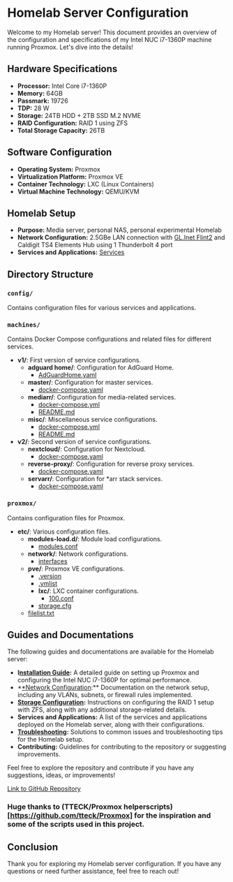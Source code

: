 # Homelab Server Configuration

Welcome to my Homelab server! This document provides an overview of the configuration and specifications of my Intel NUC i7-1360P machine running Proxmox. Let's dive into the details!

## Hardware Specifications

- **Processor:** Intel Core i7-1360P
- **Memory:** 64GB
- **Passmark:** 19726
- **TDP:** 28 W
- **Storage:** 24TB HDD + 2TB SSD M.2 NVME
- **RAID Configuration:** RAID 1 using ZFS
- **Total Storage Capacity:** 26TB

## Software Configuration

- **Operating System:** Proxmox
- **Virtualization Platform:** Proxmox VE
- **Container Technology:** LXC (Linux Containers)
- **Virtual Machine Technology:** QEMU/KVM

## Homelab Setup

- **Purpose:** Media server, personal NAS, personal experimental Homelab
- **Network Configuration:** 2.5GBe LAN connection with [GL.Inet Flint2](https://www.gl-inet.com/products/gl-mt6000/) and Caldigit TS4 Elements Hub using 1 Thunderbolt 4 port
- **Services and Applications:** [Services](machines)

## Directory Structure

### `config/`

Contains configuration files for various services and applications.

### `machines/`

Contains Docker Compose configurations and related files for different services.

- **v1/**: First version of service configurations.
  - **adguard home/**: Configuration for AdGuard Home.
    - [AdGuardHome.yaml](machines/v1/adguard%20home/AdGuardHome.yaml)
  - **master/**: Configuration for master services.
    - [docker-compose.yaml](machines/v1/master/docker-compose.yaml)
  - **mediarr/**: Configuration for media-related services.
    - [docker-compose.yml](machines/v1/mediarr/docker-compose.yml)
    - [README.md](machines/v1/mediarr/README.md)
  - **misc/**: Miscellaneous service configurations.
    - [docker-compose.yml](machines/v1/misc/docker-compose.yml)
    - [README.md](machines/v1/misc/README.md)
- **v2/**: Second version of service configurations.
  - **nextcloud/**: Configuration for Nextcloud.
    - [docker-compose.yaml](machines/v2/nextcloud/docker-compose.yaml)
  - **reverse-proxy/**: Configuration for reverse proxy services.
    - [docker-compose.yaml](machines/v2/reverse-proxy/docker-compose.yaml)
  - **servarr/**: Configuration for \*arr stack services.
    - [docker-compose.yaml](machines/v2/servarr/docker-compose.yaml)

### `proxmox/`

Contains configuration files for Proxmox.

- **etc/**: Various configuration files.
  - **modules-load.d/**: Module load configurations.
    - [modules.conf](proxmox/etc/modules-load.d/modules.conf)
  - **network/**: Network configurations.
    - [interfaces](proxmox/etc/network/interfaces)
  - **pve/**: Proxmox VE configurations.
    - [.version](proxmox/etc/pve/.version)
    - [.vmlist](proxmox/etc/pve/.vmlist)
    - **lxc/**: LXC container configurations.
      - [100.conf](proxmox/etc/pve/lxc/100.conf)
    - [storage.cfg](proxmox/etc/pve/storage.cfg)
  - [filelist.txt](proxmox/filelist.txt)

## Guides and Documentations

The following guides and documentations are available for the Homelab server:

- **I[nstallation Guide](guides/installation.md):** A detailed guide on setting up Proxmox and configuring the Intel NUC i7-1360P for optimal performance.
- *[*Network Configuration](guides/network.md):\*\* Documentation on the network setup, including any VLANs, subnets, or firewall rules implemented.
- **[Storage Configuration](guides/storage.md):** Instructions on configuring the RAID 1 setup with ZFS, along with any additional storage-related details.
- **Services and Applications:** A list of the services and applications deployed on the Homelab server, along with their configurations.
- **[Troubleshooting](guides/storage.md):** Solutions to common issues and troubleshooting tips for the Homelab setup.
- **Contributing:** Guidelines for contributing to the repository or suggesting improvements.

Feel free to explore the repository and contribute if you have any suggestions, ideas, or improvements!

[Link to GitHub Repository](https://github.com/piyush97/homelab)

### Huge thanks to (TTECK/Proxmox helperscripts)[https://github.com/tteck/Proxmox] for the inspiration and some of the scripts used in this project.

## Conclusion

Thank you for exploring my Homelab server configuration. If you have any questions or need further assistance, feel free to reach out!
